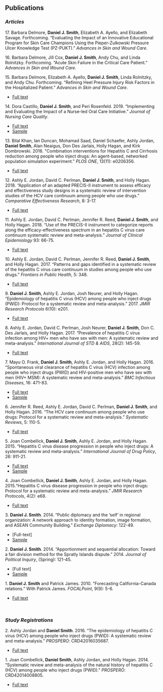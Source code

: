 ## Publications

### *Articles*


17\. Barbara Delmore, **Daniel J. Smith**, Elizabeth A. Ayello, and Elizabeth Savage. Forthcoming. “Evaluating the Impact of an Innovative Educational Program for Skin Care Champions Using the Pieper-Zulkowski Pressure Ulcer Knowledge Test (PZ-PUKT).” *Advances in Skin and Wound Care*.
<br />

16\. Barbara Delmore, Jill Cox, **Daniel J. Smith**, Andy Chu, and Linda Rolnitzky. Forthcoming. “Acute Skin Failure in the Critical Care Patient.” *Advances in Skin and Wound Care*. 


15\. Barbara Delmore, Elizabeth A. Ayello, **Daniel J. Smith**, Linda Rolnitzky, and Andy Chu. Forthcoming. “Refining Heel Pressure Injury Risk Factors in the Hospitalized Patient." *Advances in Skin and Wound Care*.  
  * [Full text](https://pdfs.journals.lww.com/aswcjournal/9000/00000/Refining_Heel_Pressure_Injury_Risk_Factors_in_the.99940.pdf "Link to publication")
    

14\. Dora Castillo, **Daniel J. Smith**, and Peri Rosenfeld. 2019. “Implementing and Evaluating the Impact of a Nurse-led Oral Care Initiative.” *Journal of Nursing Care Quality*.  
  * [Full text](https://journals.lww.com/jncqjournal/Abstract/publishahead/Implementing_and_Evaluating_the_Impact_of_a.99432.aspx "Link to publication")
  * [Sample]()
   

13\. Bilal Khan, Ian Duncan, Mohamad Saad, Daniel Schaefer, Ashly Jordan, **Daniel Smith**, Alan Neaigus, Don Des Jarlais, Holly Hagan, and Kirk Dombrowski. 2018. "Combination interventions for Hepatitis C and Cirrhosis reduction among people who inject drugs: An agent-based, networked population simulation experiment." *PLOS ONE*, 13(11): e0206356.  
  * [Full text](https://journals.plos.org/plosone/article?id=10.1371/journal.pone.0206356 "Link to publication")
    

12\. Ashly E. Jordan, David C. Perlman, **Daniel J. Smith**, and Holly Hagan. 2018. “Application of an adapted PRECIS-II instrument to assess efficacy and effectiveness study designs in a systematic review of intervention studies of the HCV care continuum among people who use drugs.” *Comparative Effectiveness Research*, 8: 3-17.  
  * [Full text](https://www.dovepress.com/application-of-an-adapted-precis-2-instrument-to-assess-efficacy--and--peer-reviewed-fulltext-article-CER "Link to publication")
   

11\. Ashly E. Jordan, David C. Perlman, Jennifer R. Reed, **Daniel J. Smith**, and Holly Hagan. 2018. “Use of the PRECIS-II instrument to categorize reports along the efficacy-effectiveness spectrum in an hepatitis C virus care continuum systematic review and meta-analysis.” *Journal of Clinical Epidemiology* 93: 66-75.  
  * [Full text](https://www.ncbi.nlm.nih.gov/pubmed/29102682 "Link to publication")  


10\. Ashly E. Jordan, David C. Perlman, Jennifer R. Reed, **Daniel J. Smith**, and Holly Hagan. 2017. “Patterns and gaps identified in a systematic review of the hepatitis C virus care continuum in studies among people who use drugs.” *Frontiers in Public Health*, 5: 348.
  * [Full text](https://www.frontiersin.org/articles/10.3389/fpubh.2017.00348/full "Link to publication")
  
  
9\. **Daniel J. Smith**, Ashly E. Jordan, Josh Neurer, and Holly Hagan. “Epidemiology of hepatitis C virus (HCV) among people who inject drugs (PWID): Protocol for a systematic review and meta-analysis.” 2017. *JMIR Research Protocols* 6(10): e201.	
  * [Full text](https://www.researchprotocols.org/2017/10/e201/ "Link to publication")


8\. Ashly E. Jordan, David C. Perlman, Josh Neurer, **Daniel J. Smith**, Don C. Des Jarlais, and Holly Hagan. 2017. “Prevalence of hepatitis C virus infection among HIV+ men who have sex with men: A systematic review and meta-analysis.” *International Journal of STD & AIDS*, 28(2): 145-59.
  * [Full text](https://www.ncbi.nlm.nih.gov/pubmed/26826159 "Link to publication")


7\.	Mayu O. Frank, **Daniel J. Smith**, Ashly E. Jordan, and Holly Hagan. 2016. “Spontaneous viral clearance of hepatitis C virus (HCV) infection among people who inject drugs (PWID) and HIV-positive men who have sex with men (HIV+ MSM): A systematic review and meta-analysis.” *BMC Infectious Diseases*, 16: 471-83.  
  * [Full text](https://bmcinfectdis.biomedcentral.com/articles/10.1186/s12879-016-1807-5 "Link to publication")  
  * [Sample]()  


6\. Jennifer R. Reed, Ashly E. Jordan, David C. Perlman, **Daniel J. Smith**, and Holly Hagan. 2016. “The HCV care continuum among people who use drugs: Protocol for a systematic review and meta-analysis.” *Systematic Reviews*, 5: 110-5.
  * [Full text](https://systematicreviewsjournal.biomedcentral.com/articles/10.1186/s13643-016-0293-6 "Link to publication")


5\.	Joan Combellick, **Daniel J. Smith**, Ashly E. Jordan, and Holly Hagan. 2015. “Hepatitis C virus disease progression in people who inject drugs: A systematic review and meta-analysis.” *International Journal of Drug Policy*, 26: 911-21.
  * [Full text](https://www.ncbi.nlm.nih.gov/pubmed/26298331 "Link to publication")
  * [Sample]()


4\.	Joan Combellick, **Daniel J. Smith**, Ashly E. Jordan, and Holly Hagan. 2015.“Hepatitis C virus disease progression in people who inject drugs: Protocol for a systematic review and meta-analysis.” *JMIR Research Protocols*, 4(2): e68. 
  * [Full text](https://www.researchprotocols.org/2015/2/e68/ "Link to publication")
   

3\.	**Daniel J. Smith**. 2014. “Public diplomacy and the ‘self’ in regional organization: A network approach to identity formation, image formation, and ASEAN Community Building.” *Exchange Diplomacy*: 122-49.
  * [Full-text]
  * [Sample]()


2\. **Daniel J. Smith**. 2014. “Apportionment and sequential allocation: Toward a fair division method for the Spratly Islands dispute.” 2014. *Journal of Political Inquiry*, (Spring): 121-45. 
  * [Full text]
  * [Sample]()          


1\. **Daniel J. Smith** and Patrick James. 2010. “Forecasting California-Canada relations.” With Patrick James. *FOCALPoint*, 9(9): 5-6.
  * [Full text](https://www.researchgate.net/publication/282354143_Forecasting_California-Canada_Relations)


<br />  

### *Study Registrations*


2\. Ashly Jordan and **Daniel Smith**. 2016. “The epidemiology of hepatitis C virus (HCV) among people who inject drugs (PWID): A systematic review and meta-analysis.” *PROSPERO*: CRD42016035687.
  * [Full text](https://www.crd.york.ac.uk/PROSPERO/display_record.php?RecordID=35687 "Link to publication")

1\. Joan Combellick, **Daniel Smith**, Ashly Jordan, and Holly Hagan. 2014. “Systematic review and meta-analysis of the natural history of hepatitis C (HCV) among people who inject drugs (PWID).” *PROSPERO*: CRD42014008805. 
  * [Full text](https://www.crd.york.ac.uk/prospero/display_record.php?ID=CRD42014008805 "Link to publication")


